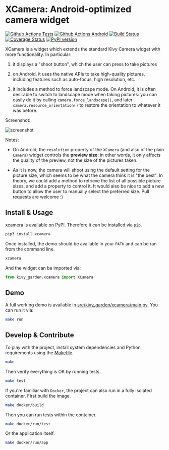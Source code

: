 # XCamera: Android-optimized camera widget

[![Github Actions Tests](https://github.com/kivy-garden/xcamera/workflows/Tests/badge.svg)](https://github.com/kivy-garden/xcamera/actions?query=workflow%3ATests)
[![Github Actions Android](https://github.com/kivy-garden/xcamera/workflows/Android/badge.svg)](https://github.com/kivy-garden/xcamera/actions?query=workflow%3AAndroid)
[![Build Status](https://travis-ci.com/kivy-garden/xcamera.svg?branch=develop)](https://travis-ci.com/kivy-garden/xcamera)
[![Coverage Status](https://coveralls.io/repos/github/kivy-garden/xcamera/badge.svg?branch=develop)](https://coveralls.io/github/kivy-garden/xcamera?branch=develop)
[![PyPI version](https://badge.fury.io/py/xcamera.svg)](https://badge.fury.io/py/xcamera)

XCamera is a widget which extends the standard Kivy Camera widget with more
functionality. In particular:

  1. it displays a "shoot button", which the user can press to take pictures

  2. on Android, it uses the native APIs to take high-quality pictures,
     including features such as auto-focus, high resolution, etc.

  3. it includes a method to force landscape mode. On Android, it is often
     desirable to switch to landscape mode when taking pictures: you can
     easily do it by calling `camera.force_landscape()`, and later
     `camera.resource_orientation()` to restore the orientation to whatever it
     was before.

Screenshot:

![screenshot](https://raw.githubusercontent.com/kivy-garden/xcamera/develop/screenshot.png?raw=True "Screenshot")

Notes:

  * On Android, the `resolution` property of the `XCamera` (and also of the
    plain `Camera`) widget controls the **preview size**: in other words, it
    only affects the quality of the preview, not the size of the pictures
    taken.

  * As it is now, the camera will shoot using the default setting for the
    picture size, which seems to be what the camera think it is "the best". In
    theory, we could add a method to retrieve the list of all possible picture
    sizes, and add a property to control it.  It would also be nice to add a
    new button to allow the user to manually select the preferred size.  Pull
    requests are welcome :)

## Install & Usage
[xcamera is available on PyPI](https://pypi.org/project/xcamera/).
Therefore it can be installed via `pip`.
```sh
pip3 install xcamera
```
Once installed, the demo should be available in your `PATH` and can be ran from the command line.
```sh
xcamera
```
And the widget can be imported via:
```python
from kivy_garden.xcamera import XCamera
```

## Demo
A full working demo is available in [src/kivy_garden/xcamera/main.py](https://github.com/kivy-garden/xcamera/blob/develop/src/main.py).
You can run it via:
```sh
make run
```

## Develop & Contribute
To play with the project, install system dependencies and Python requirements using the [Makefile](Makefile).
```sh
make
```
Then verify everything is OK by running tests.
```sh
make test
```
If you're familiar with `Docker`, the project can also run in a fully isolated container.
First build the image.
```sh
make docker/build
```
Then you can run tests within the container.
```sh
make docker/run/test
```
Or the application itself.
```sh
make docker/run/app
```
